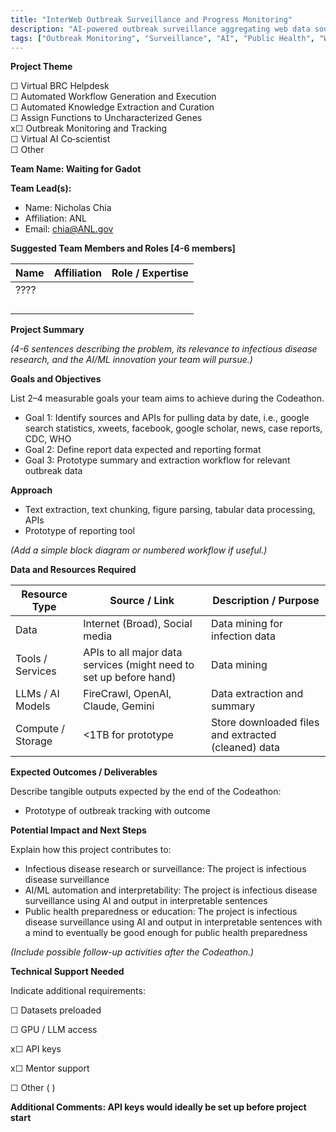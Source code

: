 ```yaml
---
title: "InterWeb Outbreak Surveillance and Progress Monitoring"
description: "AI-powered outbreak surveillance aggregating web data sources including social media, news, case reports, and public health databases"
tags: ["Outbreak Monitoring", "Surveillance", "AI", "Public Health", "Web Data"]
---
```


**Project Theme**

☐ Virtual BRC Helpdesk  
☐ Automated Workflow Generation and Execution  
☐ Automated Knowledge Extraction and Curation  
☐ Assign Functions to Uncharacterized Genes  
x☐ Outbreak Monitoring and Tracking  
☐ Virtual AI Co‑scientist  
☐ Other

**Team Name: Waiting for Gadot**

**Team Lead(s):** 

* Name: Nicholas Chia  
* Affiliation: ANL  
* Email: chia@ANL.gov

**Suggested Team Members and Roles \[4-6 members\]**

| Name | Affiliation | Role / Expertise |
| ----- | ----- | ----- |
| ???? |  |  |
|  |  |  |
|  |  |  |
|  |  |  |
|  |  |  |

**Project Summary**

*(4-6 sentences describing the problem, its relevance to infectious disease research, and the AI/ML innovation your team will pursue.)*

**Goals and Objectives**

List 2–4 measurable goals your team aims to achieve during the Codeathon.

* Goal 1: Identify sources and APIs for pulling data by date, i.e., google search statistics, xweets, facebook, google scholar, news, case reports, CDC, WHO  
* Goal 2: Define report data expected and reporting format  
* Goal 3: Prototype summary and extraction workflow for relevant outbreak data

**Approach**

* Text extraction, text chunking, figure parsing, tabular data processing, APIs  
* Prototype of reporting tool

*(Add a simple block diagram or numbered workflow if useful.)*

**Data and Resources Required**

| Resource Type | Source / Link | Description / Purpose |
| ----- | ----- | ----- |
| Data | Internet (Broad), Social media | Data mining for infection data |
| Tools / Services | APIs to all major data services (might need to set up before hand) | Data mining |
| LLMs / AI Models | FireCrawl, OpenAI, Claude, Gemini | Data extraction and summary |
| Compute / Storage | \<1TB for prototype | Store downloaded files and extracted (cleaned) data |

**Expected Outcomes / Deliverables**

Describe tangible outputs expected by the end of the Codeathon:

* Prototype of outbreak tracking with outcome

**Potential Impact and Next Steps**

Explain how this project contributes to:

* Infectious disease research or surveillance: The project is infectious disease surveillance  
* AI/ML automation and interpretability: The project is infectious disease surveillance using AI and output in interpretable sentences  
* Public health preparedness or education: The project is infectious disease surveillance using AI and output in interpretable sentences with a mind to eventually be good enough for public health preparedness

*(Include possible follow-up activities after the Codeathon.)*

**Technical Support Needed**

Indicate additional requirements:

☐ Datasets preloaded  

☐ GPU / LLM access  

x☐ API keys  

x☐ Mentor support  

☐ Other ( )

**Additional Comments: API keys would ideally be set up before project start**

